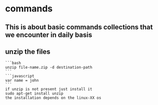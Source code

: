 # commands
This is about basic commands collections that we encounter in daily basis
---
## unzip the files 
    ```bash
    unzip file-name.zip -d destination-path
    ```
    ```javascript
    var name = john
    ```
    if unzip is not present just install it 
    sudo apt-get install unzip 
    the installation depends on the linux-XX os
  

